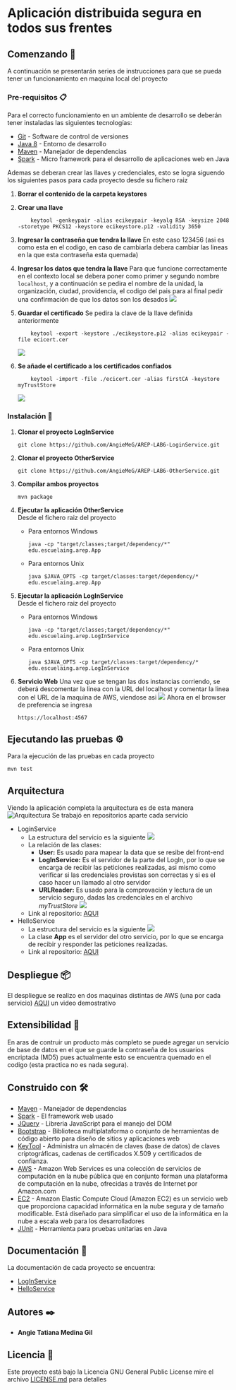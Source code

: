 # Aplicación distribuida segura en todos sus frentes



## Comenzando 🚀

A continuación se presentarán series de instrucciones para que se pueda tener un funcionamiento en maquina local del proyecto
### Pre-requisitos 📋
Para el correcto funcionamiento en un ambiente de desarrollo se deberán tener instaladas las siguientes tecnologías:  
* [Git](https://git-scm.com/) - Software de control de versiones
* [Java 8](https://www.java.com/es/download/ie_manual.jsp) - Entorno de desarrollo
* [Maven](https://maven.apache.org/) - Manejador de dependencias
* [Spark](https://sparkjava.com/download) - Micro framework para el desarrollo de aplicaciones web en Java

Ademas se deberan crear las llaves y credenciales, esto se logra siguendo los siguientes pasos para cada proyecto desde su fichero raiz 
1. **Borrar el contenido de la carpeta keystores**
2. **Crear una llave**
    ```
        keytool -genkeypair -alias ecikeypair -keyalg RSA -keysize 2048 -storetype PKCS12 -keystore ecikeystore.p12 -validity 3650
    ```

2. **Ingresar la contraseña que tendra la llave**
En este caso 123456 (asi es como esta en el codigo, en caso de cambiarla debera cambiar las lineas en la que esta contraseña esta quemada)  

3. **Ingresar los datos que tendra la llave**
Para que funcione correctamente en el contexto local se debera poner como primer y segundo nombre ```localhost```, y a continuación se pedira el nombre de la unidad, la organización, ciudad, providencia, el codigo del pais para al final pedir una confirmación de que los datos son los desados
![](img/Llave.PNG)


3. **Guardar el certificado**
Se pedira la clave de la llave definida anteriormente  
    ```
        keytool -export -keystore ./ecikeystore.p12 -alias ecikeypair -file ecicert.cer
    ```
    ![](img/cer.png)
3. **Se añade el certificado a los certificados confiados**
    ```
        keytool -import -file ./ecicert.cer -alias firstCA -keystore myTrustStore
    ```
    ![](img/myTrustStore.png)



### Instalación 🔧


1. **Clonar el proyecto LogInService**
    ```
    git clone https://github.com/AngieMeG/AREP-LAB6-LoginService.git
    ```

2. **Clonar el proyecto OtherService**
    ```
    git clone https://github.com/AngieMeG/AREP-LAB6-OtherService.git
    ```
2. **Compilar ambos proyectos**
    ```
    mvn package
    ```
3. **Ejecutar la aplicación OtherService**  
Desde el fichero raiz del proyecto
    * Para entornos Windows
        ```
        java -cp "target/classes;target/dependency/*" edu.escuelaing.arep.App
        ``` 
    * Para entornos Unix
        ```
        java $JAVA_OPTS -cp target/classes:target/dependency/* edu.escuelaing.arep.App
        ```
4. **Ejecutar la aplicación LogInService**  
    Desde el fichero raiz del proyecto
    * Para entornos Windows
        ```
        java -cp "target/classes;target/dependency/*" edu.escuelaing.arep.LogInService
        ``` 
    * Para entornos Unix
        ```
        java $JAVA_OPTS -cp target/classes:target/dependency/* edu.escuelaing.arep.LogInService
        ```
4. **Servicio Web**
Una vez que se tengan las dos instancias corriendo, se deberá descomentar la linea con la URL del localhost y comentar la linea con el URL de la maquina de AWS, viendose asi
![](img/Change.png)
Ahora en el browser de preferencia se ingresa
    ```
    https://localhost:4567
    ```
## Ejecutando las pruebas ⚙️

Para la ejecución de las pruebas en cada proyecto
```
mvn test
```
## Arquitectura
Viendo la aplicación completa la arquitectura es de esta manera
![Arquitectura](img/Diagrama.PNG)
Se trabajó en repositorios aparte cada servicio
* LoginService
    * La estructura del servicio es la siguiente
    ![](img/treeLogIn.PNG)
    * La relación de las clases:
        * **User:** Es usado para mapear la data que se resibe del front-end
        * **LogInService:** Es el servidor de la parte del LogIn, por lo que se encarga de recibir las peticiones realizadas, asi mismo como verificar si las credenciales provistas son correctas y si es el caso hacer un llamado al otro servidor
        * **URLReader:** Es usado para la comprovación y lectura de un servicio seguro, dadas las credenciales en el archivo *myTrustStore*
    ![](img/ClasesLogIn.PNG)
    * Link al repositorio: [AQUI](https://github.com/AngieMeG/AREP-LAB6-LoginService)
* HelloService
    * La estructura del servicio es la siguiente
    ![](img/treeHello.PNG)
    * La clase **App** es el servidor del otro servicio, por lo que se encarga de recibir y responder las peticiones realizadas.
    * Link al repositorio: [AQUI](https://github.com/AngieMeG/AREP-LAB6-OtherService)
## Despliegue 📦
El despliegue se realizo en dos maquinas distintas de AWS (una por cada servicio)
 [AQUI](Video.mp4) un video demostrativo

## Extensibilidad 📁
En aras de contruir un producto más completo se puede agregar un servicio de base de datos en el que se guarde la contraseña de los usuarios encriptada (MD5) pues actualmente esto se encuentra quemado en el codigo (esta practica no es nada segura).
## Construido con 🛠️

* [Maven](https://maven.apache.org/) - Manejador de dependencias
* [Spark](https://sparkjava.com/download) - El framework web usado
* [JQuery](https://jquery.com/) - Libreria JavaScript para el manejo del DOM
* [Bootstrap](https://getbootstrap.com//) - Biblioteca multiplataforma o conjunto de herramientas de código abierto para diseño de sitios y aplicaciones web
* [KeyTool](https://docs.oracle.com/javase/8/docs/technotes/tools/unix/keytool.html) - Administra un almacén de claves (base de datos) de claves criptográficas, cadenas de certificados X.509 y certificados de confianza. 
* [AWS](https://aws.amazon.com/es/) - Amazon Web Services es una colección de servicios de computación en la nube pública que en conjunto forman una plataforma de computación en la nube, ofrecidas a través de Internet por Amazon.com
* [EC2](https://aws.amazon.com/es/ec2/?ec2-whats-new.sort-by=item.additionalFields.postDateTime&ec2-whats-new.sort-order=desc) - Amazon Elastic Compute Cloud (Amazon EC2) es un servicio web que proporciona capacidad informática en la nube segura y de tamaño modificable. Está diseñado para simplificar el uso de la informática en la nube a escala web para los desarrolladores
* [JUnit](https://junit.org/junit5/) - Herramienta para pruebas unitarias en Java

## Documentación 📖
La documentación de cada proyecto se encuentra:
* [LogInService](LogServiceDocumentation)
* [HelloService](HelloServiceDocumentation)

## Autores ✒️

* **Angie Tatiana Medina Gil**

## Licencia 📄

Este proyecto está bajo la Licencia GNU General Public License mire el archivo [LICENSE.md](LICENSE.md) para detalles
